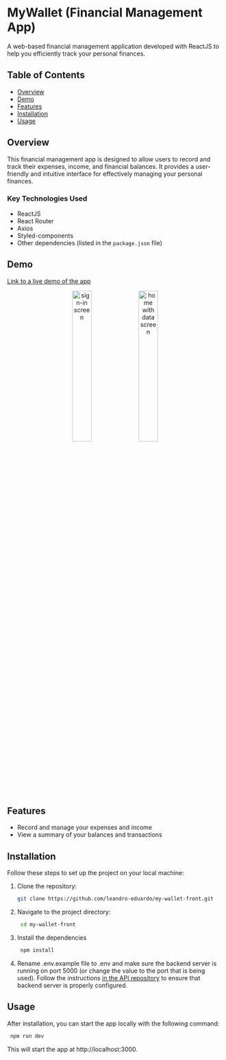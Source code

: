 # MyWallet (Financial Management App)

A web-based financial management application developed with ReactJS to help you efficiently track your personal finances.

## Table of Contents

- [Overview](#overview)
- [Demo](#demo)
- [Features](#features)
- [Installation](#installation)
- [Usage](#usage)

## Overview

This financial management app is designed to allow users to record and track their expenses, income, and financial balances. It provides a user-friendly and intuitive interface for effectively managing your personal finances.

### Key Technologies Used

- ReactJS
- React Router
- Axios
- Styled-components
- Other dependencies (listed in the `package.json` file)

## Demo

[Link to a live demo of the app](https://my-wallet-leandro-eduardo.vercel.app/)

<div align="center">
  <img width='30%' src="https://github.com/leandro-eduardo/my-wallet-front/assets/34320615/f0267656-9509-4fca-9977-37cd2e2cc978" alt="sign-in screen"/>
  <img width='30%' src="https://github.com/leandro-eduardo/my-wallet-front/assets/34320615/3002b885-772b-4e5d-ab95-19b493248d45" alt="home with data screen"/>
</div>

## Features

- Record and manage your expenses and income
- View a summary of your balances and transactions

## Installation

Follow these steps to set up the project on your local machine:

1. Clone the repository:

   ```bash
   git clone https://github.com/leandro-eduardo/my-wallet-front.git
   ```

2. Navigate to the project directory:
   ```bash
    cd my-wallet-front
   ```
3. Install the dependencies
   ```bash
    npm install
   ```
4. Rename .env.example file to .env and make sure the backend server is running on port 5000 (or change the value to the port that is being used). Follow the instructions <a href="https://github.com/leandro-eduardo/my-wallet-back" target="_blank">in the API repository</a> to ensure that backend server is properly configured.

## Usage

After installation, you can start the app locally with the following command:

```bash
 npm run dev
```

This will start the app at http://localhost:3000.
